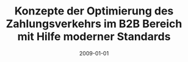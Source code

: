 ---
abstract: ''
authors:
- Anna Grossfeld-Marek
date: '2009-01-01'
featured: false
publication_types:
- '7'
publishDate: '2009-01-01'
title: Konzepte der Optimierung des Zahlungsverkehrs im B2B Bereich mit Hilfe moderner
  Standards
url_pdf: ''
---